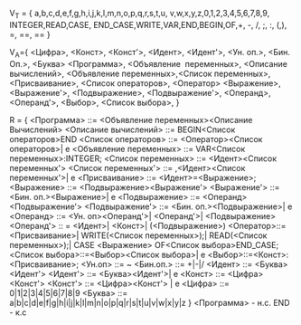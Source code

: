 V<sub>T</sub> = {
	a,b,c,d,e,f,g,h,i,j,k,l,m,n,o,p,q,r,s,t,u,
	v,w,x,y,z,0,1,2,3,4,5,6,7,8,9,
	INTEGER,READ,CASE, END_CASE,WRITE,VAR,END,BEGIN,OF,+, -,  /, ;, :, (,), =, ==, ==
}

V<sub>A</sub>={
	<Цифра>, <Конст>, <Конст'>, <Идент>, <Идент'>, <Ун. оп.>, <Бин. Оп.>, <Буква>
	<Программа>, <Объявление  переменных>, <Описание  вычислений>, 
	<Объявление переменных>,<Список переменных>, 
	 <Присваивание>, <Список операторов>, <Оператор>
	<Выражение>,  <Выражение'>, <Подвыражение>, <Подвыражение'>,
	 <Операнд>, <Операнд'>, <Выбор>, <Список выбора>,
}

R = {
	<Программа> ::= <Объявление переменных><Описание  Вычислений>
	<Описание вычислений> ::= BEGIN<Cписок операторов>END
	<Список операторов> ::= <Оператор><Список операторов>| e
	<Объявление переменных> ::= VAR<Список переменных>:INTEGER;
	<Список переменных> ::= <Идент><Список переменных'>
	<Список переменных'> ::=
		 ,<Идент><Список переменных'>|
		 e
	<Присваивание> ::= <Идент>=<Выражение>;
	<Выражение> ::= 
		<Подвыражение><Выражение'>
	<Выражение'> ::=
		<Бин. оп.><Выражение>|
		e
	<Подвыражение> ::= 
		<Операнд><Подвыражение'>
	<Подвыражение'> ::= 
		<Бин. оп.><Подвыражение>|
		e	
	<Операнд> ::= 
		<Ун. оп><Операнд'>|
		<Операнд'>|
		<Подвыражение>
	<Операнд'> :: = 
		<Идент>|
		<Конст>|
		(<Подвыражение>)
	<Оператор>::= 
		<Присваиваниe>|
		WRITE(<Список переменных>);|
		READ(<Список переменных>);|
		CASE <Выражение> OF<Список выбора>END_CASE;
	<Список выбора>::=<Выбор><Список выбора>| e 
	<Выбор>::=<Конст>:<Присваивание>;
	<Ун.оп> ::= ~
	<Бин.оп.> ::= +|-|/
	<Идент> ::= <Буква><Идент'>
	<Идент'> ::= <Буква><Идент'>| e
	<Конст> ::= <Цифра><Конст'>
	<Конст'> ::= <Цифра><Конст'> | e
	<Цифра> ::= 0|1|2|3|4|5|6|7|8|9
	<Буква> ::= a|b|c|d|e|f|g|h|i|j|k|l|m|n|o|p|q|r|s|t|u|v|w|x|y|z
}
<Программа> - н.с. END - к.с